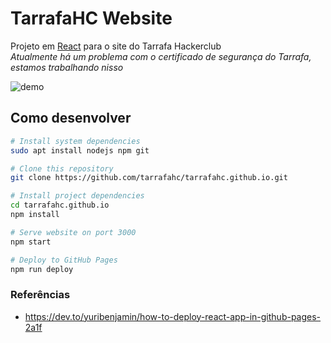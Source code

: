 # TarrafaHC Website

Projeto em [React](https://reactjs.org/) para o site do Tarrafa Hackerclub  
_Atualmente há um problema com o certificado de segurança do Tarrafa, estamos trabalhando nisso_

![demo](https://i.imgur.com/8Wlv2OZ.gif)

## Como desenvolver

```bash
# Install system dependencies
sudo apt install nodejs npm git

# Clone this repository
git clone https://github.com/tarrafahc/tarrafahc.github.io.git

# Install project dependencies
cd tarrafahc.github.io
npm install

# Serve website on port 3000
npm start

# Deploy to GitHub Pages
npm run deploy
```

### Referências

- https://dev.to/yuribenjamin/how-to-deploy-react-app-in-github-pages-2a1f

